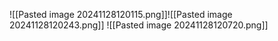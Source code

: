 ![[Pasted image 20241128120115.png]]![[Pasted image 20241128120243.png]]
![[Pasted image 20241128120720.png]]